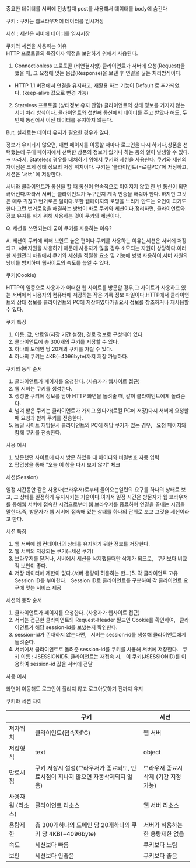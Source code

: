 중요한 데이터를 서버에 전송할때 post를 사용해서 데이터를 body에 숨긴다

쿠키 : 쿠키는 웹브라우저에 데이터를 임시저장

세션 : 세션은 서버에 데이터를 임시저장


쿠키와 세션을 사용하는 이유  
HTTP 프로토콜의 특징이자 약점을 보완하기 위해서 사용된다.

1. Connectionless 프로토콜 (비연결지향) 클라이언트가 서버에 요청(Request)을 했을 때, 그 요청에 맞는 응답(Response)을 보낸 후 연결을 끊는 처리방식이다.
 - HTTP 1.1 버전에서 연결을 유지하고, 재활용 하는 기능이 Default 로 추가되었다. (keep-alive 값으로 변경 가능) 
2. Stateless 프로토콜 (상태정보 유지 안함) 클라이언트의 상태 정보를 가지지 않는 서버 처리 방식이다. 클라이언트와 첫번째 통신에서 데이터를 주고 받았다 해도, 두번째 통신에서 이전 데이터를 유지하지 않는다.

But, 실제로는 데이터 유지가 필요한 경우가 많다.

정보가 유지되지 않으면, 매번 페이지를 이동할 때마다 로그인을 다시 하거나,상품을 선택했는데 구매 페이지에서 선택한 상품의 정보가 없거나 하는 등의 일이 발생할 수 있다.
→ 따라서, Stateless 경우를 대처하기 위해서 쿠키와 세션을 사용한다. 쿠키와 세션의 차이점은 크게 상태 정보의 저장 위치이다. 쿠키는 '클라이언트(=로컬PC)'에 저장하고, 세션은 '서버' 에 저장한다.

서버와 클라이언트가 통신을 할 때 통신이 연속적으로 이어지지 않고 한 번 통신이 되면 끊어진다.따라서 서버는 클라이언트가 누구인지 계속 인증을 해줘야 한다. 하지만 그것은 매우 귀찮고 번거로운 일이다.또한 웹페이지의 로딩을 느리게 만드는 요인이 되기도 한다.그런 번거로움을 해결하는 방법이 바로 쿠키와 세션이다.정리하면, 클라이언트와 정보 유지를 하기 위해 사용하는 것이 쿠키와 세션이다.

Q. 세션을 쓰면되는데 굳이 쿠키를 사용하는 이유?

A. 세션이 쿠키에 비해 보안도 높은 편이나 쿠키를 사용하는 이유는세션은 서버에 저장되고, 서버자원을 사용하기 때문에 사용자가 많을 경우 소모되는 자원이 상당하다.이러한 자원관리 차원에서 쿠키와 세션을 적절한 요소 및 기능에 병행 사용하여,서버 자원의 낭비를 방지하며 웹사이트의 속도를 높일 수 있다.

쿠키(Cookie)

HTTP의 일종으로 사용자가 어떠한 웹 사이트를 방문할 경우,그 사이트가 사용하고 있는 서버에서 사용자의 컴퓨터에 저장하는 작은 기록 정보 파일이다.HTTP에서 클라이언트의 상태 정보를 클라이언트의 PC에 저장하였다가필요시 정보를 참조하거나 재사용할 수 있다.

쿠키 특징

1. 이름, 값, 만료일(저장 기간 설정), 경로 정보로 구성되어 있다.
2. 클라이언트에 총 300개의 쿠키를 저장할 수 있다.
3. 하나의 도메인 당 20개의 쿠키를 가질 수 있다.
4. 하나의 쿠키는 4KB(=4096byte)까지 저장 가능하다.


쿠키의 동작 순서
1. 클라이언트가 페이지를 요청한다. (사용자가 웹사이트 접근)
2. 웹 서버는 쿠키를 생성한다.
3. 생성한 쿠키에 정보를 담아 HTTP 화면을 돌려줄 때, 같이 클라이언트에게 돌려준다.
4. 넘겨 받은 쿠키는 클라이언트가 가지고 있다가(로컬 PC에 저장)다시 서버에 요청할 때 요청과 함께 쿠키를 전송한다.
5. 동일 사이트 재방문시 클라이언트의 PC에 해당 쿠키가 있는 경우,   요청 페이지와 함께 쿠키를 전송한다.

사용 예시
1. 방문했던 사이트에 다시 방문 하였을 때 아이디와 비밀번호 자동 입력
2. 팝업창을 통해 "오늘 이 창을 다시 보지 않기" 체크


세션(Session)

일정 시간동안 같은 사용자(브라우저)로부터 들어오는일련의 요구를 하나의 상태로 보고, 그 상태를 일정하게 유지시키는 기술이다.여기서 일정 시간은 방문자가 웹 브라우저를 통해웹 서버에 접속한 시점으로부터 웹 브라우저를 종료하여 연결을 끝내는 시점을 말한다.즉, 방문자가 웹 서버에 접속해 있는 상태를 하나의 단위로 보고 그것을 세션이라고 한다.

세션 특징
1. 웹 서버에 웹 컨테이너의 상태를 유지하기 위한 정보를 저장한다.
2. 웹 서버의 저장되는 쿠키(=세션 쿠키)
3. 브라우저를 닫거나, 서버에서 세션을 삭제했을때만 삭제가 되므로,   쿠키보다 비교적 보안이 좋다.
4. 저장 데이터에 제한이 없다.(서버 용량이 허용하는 한...)5. 각 클라이언트 고유 Session ID를 부여한다.   Session ID로 클라이언트를 구분하여 각 클라이언트 요구에 맞는 서비스 제공

세션의 동작 순서
1. 클라이언트가 페이지를 요청한다. (사용자가 웹사이트 접근)
2. 서버는 접근한 클라이언트의 Request-Header 필드인 Cookie를 확인하여,   클라이언트가 해당 session-id를 보냈는지 확인한다.
3. session-id가 존재하지 않는다면,   서버는 session-id를 생성해 클라이언트에게 돌려준다.
4. 서버에서 클라이언트로 돌려준 session-id를 쿠키를 사용해 서버에 저장한다.   쿠키 이름 : JSESSIONID5. 클라이언트는 재접속 시,   이 쿠키(JSESSIONID)를 이용하여 session-id 값을 서버에 전달

사용 예시

화면이 이동해도 로그인이 풀리지 않고 로그아웃하기 전까지 유지


쿠키와 세션 차이

||쿠키|세션|
|---|---|---|
|저자위치|클라이언트(접속자PC)|웹 서버|
|저장형식|text|object|
|만료시점|쿠키 저장시 설정(브라우저가 종료되도, 만료시점이 지나지 않으면 자동삭제되지 않음)|브라우저 종료시 삭제 (기간 지정 가능)|
|사용자원 (리소스)|클라이언트 리소스|웹 서버 리소스|
|용량제한|총 300개하나의 도메인 당 20개하나의 쿠키 당 4KB(=4096byte)|서버가 허용하는 한 용량제한 없음|
|속도|세션보다 빠름|쿠키보다 느림|
|보안|세션보다 안좋음|쿠키보다 좋음|
